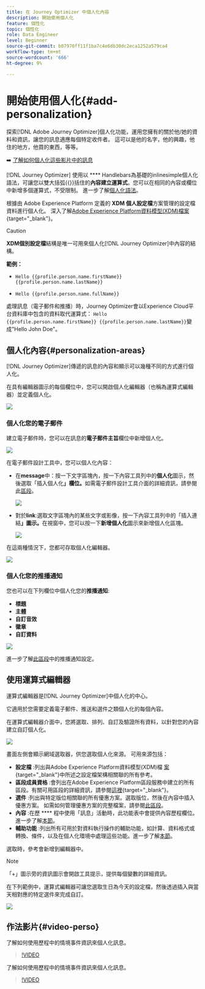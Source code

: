 ```yaml
---
title: 在 Journey Optimizer 中個人化內容
description: 開始使用個人化
feature: 個性化
topic: 個性化
role: Data Engineer
level: Beginner
source-git-commit: b07970ff11f1ba7c4e6db30dc2eca1252a579ca4
workflow-type: tm+mt
source-wordcount: '666'
ht-degree: 9%

---
```


# 開始使用個人化{#add-personalization}

探索[!DNL Adobe Journey Optimizer]個人化功能，運用您擁有的關於他/她的資料和資訊，讓您的訊息適應每個特定收件者。 這可以是他的名字，他的興趣，他住的地方，他買的東西，等等。

➡️ [了解如何個人化這些影片中的訊息](#video-perso)

[!DNL Journey Optimizer] 使用以 **** Handlebars為基礎的inlinesimple個人化語法，可讓您以雙大括弧{{}}括住的&#x200B;**內容建立運算式**。您可以在相同的內容或欄位中新增多個運算式，不受限制。 進一步了解[個人化語法](personalization-syntax.md)。

根據由 Adobe Experience Platform 定義的 **XDM 個人設定檔**&#x200B;方案管理的設定檔資料進行個人化。 深入了解[Adobe Experience Platform資料模型(XDM)檔案](https://experienceleague.adobe.com/docs/experience-platform/xdm/home.html?lang=zh-Hant){target=&quot;_blank&quot;}。

>[!CAUTION]
>**XDM個別設定檔**&#x200B;結構是唯一可用來個人化[!DNL Journey Optimizer]中內容的結構。

**範例：**

* `Hello {{profile.person.name.firstName}} {{profile.person.name.lastName}}`

* `Hello {{profile.person.name.fullName}}`

處理訊息（電子郵件和推播）時，Journey Optimizer會以Experience Cloud平台資料庫中包含的資料取代運算式： `Hello {{profile.person.name.firstName}} {{profile.person.name.lastName}}`變成&quot;Hello John Doe&quot;。


## 個人化內容{#personalization-areas}

[!DNL Journey Optimizer]傳遞的訊息的內容和顯示可以幾種不同的方式進行個人化。

在具有編輯器圖示的每個欄位中，您可以開啟個人化編輯器（也稱為運算式編輯器）並定義個人化。

![](assets/perso_icon.png)

### 個人化您的電子郵件

建立電子郵件時，您可以在訊息的&#x200B;**電子郵件主旨**&#x200B;欄位中新增個人化。

![](assets/perso_subject.png)

在電子郵件設計工具中，您可以個人化內容：

* 在&#x200B;**message**&#x200B;中：按一下文字區塊內，按一下內容工具列中的&#x200B;**個人化**&#x200B;圖示，然後選取「插入個人化&#x200B;**」欄位。**&#x200B;如需電子郵件設計工具介面的詳細資訊，請參閱此[區段](../design-emails.md)。

   ![](assets/perso_insert.png)

* 對於&#x200B;**link**:選取文字區塊內的某些文字或影像，按一下內容工具列中的「插入連結&#x200B;**」圖示。**&#x200B;在視窗中，您可以按一下&#x200B;**新增個人化**&#x200B;圖示來新增個人化區塊。

   ![](assets/perso_link.png)

在這兩種情況下，您都可存取個人化編輯器。

![](assets/perso_ee.png)


### 個人化您的推播通知

您也可以在下列欄位中個人化您的&#x200B;**推播通知**:

* **標題**
* **主體**
* **自訂音效**
* **徽章**
* **自訂資料**

![](assets/perso_push.png)

進一步了解[此區段](../push-gs.md)中的推播通知設定。

## 使用運算式編輯器

運算式編輯器是[!DNL Journey Optimizer]中個人化的中心。

它適用於您需要定義電子郵件、推送和選件之類個人化的每個內容。

在運算式編輯器介面中，您將選取、排列、自訂及驗證所有資料，以針對您的內容建立自訂個人化。

![](assets/perso_ee1.png)

畫面左側會顯示網域選取器，供您選取個人化來源。 可用來源包括：

* **設定檔** :列出與Adobe Experience Platform資料模型(XDM)檔 [案](https://experienceleague.adobe.com/docs/experience-platform/xdm/home.html){target=&quot;_blank&quot;}中所述之設定檔架構相關聯的所有參考。
* **區段成員資格** :會列出在Adobe Experience Platform區段服務中建立的所有區段。有關可用區段的詳細資訊，請參閱[這裡](https://experienceleague.adobe.com/docs/experience-platform/segmentation/home.html?lang=en){target=&quot;_blank&quot;}。
* **選件** :列出與特定版位相關聯的所有優惠方案。選取版位，然後在內容中插入優惠方案。 如需如何管理優惠方案的完整檔案，請參閱[此區段](../deliver-personalized-offers.md)。
* **內容** :在歷 **** 程中使用「訊息」活動時，此功能表中會提供內容歷程欄位。進一步了解[本節](personalization-use-case.md)。
* **輔助功能** :列出所有可用於對資料執行操作的輔助功能，如計算、資料格式或轉換、條件，以及在個人化環境中處理這些功能。進一步了解[本節](functions/functions.md)。

選取時，參考會新增到編輯器中。

>[!NOTE]
>
>「+」圖示旁的資訊圖示會開啟工具提示，提供每個變數的詳細資訊。

在下列範例中，運算式編輯器可讓您選取生日為今天的設定檔，然後透過插入與當天相對應的特定選件來完成自訂。

![](assets/perso_ee2.png)

## 作法影片{#video-perso}

了解如何使用歷程中的情境事件資訊來個人化訊息。

>[!VIDEO](https://video.tv.adobe.com/v/334165?quality=12)

了解如何使用歷程中的情境事件資訊來個人化訊息。

>[!VIDEO](https://video.tv.adobe.com/v/334078?quality=12)
